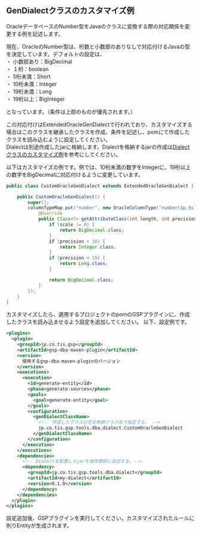 ## GenDialectクラスのカスタマイズ例

OracleデータベースのNumber型をJavaのクラスに変換する際の対応関係を変更する例を記述します。

現在、OracleのNumber型は、桁数と小数部のありなしで対応付けるJavaの型を決定しています。デフォルトの設定は、  
・ 小数部あり：BigDecimal  
・ １桁：boolean  
・ 5桁未満：Short  
・ 10桁未満：Integer  
・ 19桁未満：Long  
・ 19桁以上：BigInteger  

となっています。（条件は上部のものが優先されます。）

この対応付けはExtendedOracleGenDialectで行われており、カスタマイズする場合はこのクラスを継承したクラスを作成、条件を記述し、pomにて作成したクラスを読み込むように設定してください。  
Dialectは別途作成したjarに格納します。Dialectを格納するjarの作成は[Dialectクラスのカスタマイズ例](./custom-Dialect.md)を参考にしてください。

以下はカスタマイズの例です。例では、10桁未満の数字をIntegerに、19桁以上の数字をBigDecimalに対応付けるように変更しています。

```java
public class CustomOracleGenDialect extends ExtendedOracleGenDialect {

    public CustomOracleGenDialect() {
        super();
        columnTypeMap.put("number", new OracleColumnType("number($p,$s)", BigDecimal.class) {
            @Override
            public Class<?> getAttributeClass(int length, int precision, int scale) {
                if (scale != 0) {
                    return BigDecimal.class;
                }
                if (precision < 10) {
                    return Integer.class;
                }
                if (precision < 19) {
                    return Long.class;
                }

                return BigDecimal.class;
            }
        });
    }
}
```

カスタマイズしたら、適用するプロジェクトのpomのGSPプラグインに、作成したクラスを読み込ませるよう設定を追加してください。
以下、設定例です。

```xml
<plugins>
  <plugin>
    <groupId>jp.co.tis.gsp</groupId>
    <artifactId>gsp-dba-maven-plugin</artifactId>
    <version>
      使用するgsp-dba-maven-pluginのバージョン
    </version>
    <executions>
      <execution>
        <id>generate-entity</id>
        <phase>generate-sources</phase>
        <goals>
          <goal>generate-entity</goal>
        </goals>
        <configuration>
          <genDialectClassName>
            <!-- 作成したクラスの完全修飾クラス名で指定する。 -->
            jp.co.tis.gsp.tools.dba.dialect.CustomOracleGenDialect
          </genDialectClassName>
        </configuration>
      </execution>
    </executions>
    <dependencies>
      <!-- Dialectを配置したjarを依存関係に追加する。-->
      <dependency>
        <groupId>jp.co.tis.gsp.tools.dba.dialect</groupId>
        <artifactId>my-dialect</artifactId>
        <version>0.1.0</version>
      </dependency>
    </dependencies>
  </plugin>
</plugins>
```

設定追加後、GSPプラグインを実行してください。カスタマイズされたルールに則りEntityが生成されます。

